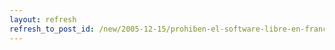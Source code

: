 ```yaml
---
layout: refresh
refresh_to_post_id: /new/2005-12-15/prohiben-el-software-libre-en-francia.html
---
```

